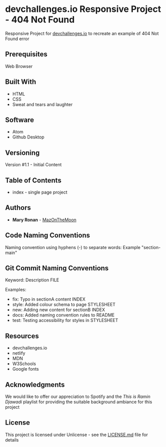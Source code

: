 # devchallenges.io Responsive Project - 404 Not Found

 Responsive Project for [devchallenges.io](https://devchallenges.io/challenges/wBunSb7FPrIepJZAg0sY) to recreate an example of 404 Not Found error

 ## Prerequisites

 Web Browser

 ## Built With

 * HTML
 * CSS
 * Sweat and tears and laughter

 ## Software

 * Atom
 * Github Desktop

 ## Versioning

 Version #1.1 - Initial Content

 ## Table of Contents

 * index - single page project

 ## Authors

 * **Mary Ronan** - [MazOnTheMoon](https://github.com/MazontheMoon)

 ## Code Naming Conventions

 Naming convention using hyphens (-) to separate words:
 Example "section-main"

 ## Git Commit Naming Conventions

 Keyword: Description FILE

 Examples:
 * fix: Typo in sectionA content INDEX
 * style: Added colour schema to page STYLESHEET
 * new: Adding new content for sectionB INDEX
 * docs: Added naming convention rules to README
 * test: Testing accessibility for styles in STYLESHEET


 ## Resources

 * devchallenges.io
 * netlify
 * MDN
 * W3Schools
 * Google fonts


 ## Acknowledgments

 We would like to offer our appreciation to Spotify and the *This is Ramin Djawadi* playlist for providing the suitable background ambiance for this project

 ## License

 This project is licensed under Unlicense - see the [LICENSE.md](LICENSE.md) file for details
